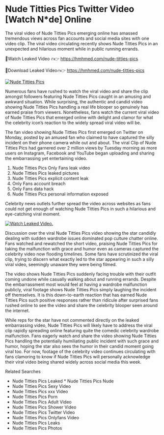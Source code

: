 ﻿# Nude Titties Pics Twitter Video [Watch N*de] Online

The viral video of ﻿Nude Titties Pics emerging online has amassed tremendous views across fan accounts and social media sites with one video clip. The viral video circulating recently shows ﻿Nude Titties Pics in an unexpected and hilarious moment while in public running errands. 

🔴Watch Leaked Video 🔥👉  https://hmhmed.com/nude-titties-pics 

🔴Download Leaked Video🔥👉  https://hmhmed.com/nude-titties-pics 

[![Nude Titties Pics](https://i.imgur.com/dJHk4Zq.gif)](https://hmhmed.com/nude-titties-pics)

Numerous fans have rushed to watch the viral video and share the clip amongst followers featuring ﻿Nude Titties Pics caught in an amusing and awkward situation. While surprising, the authentic and candid video showing ﻿Nude Titties Pics handling a real life blooper so genuinely has earned praise from viewers. Nonetheless, fans watch the current viral video of ﻿Nude Titties Pics that emerged online with delight and clamor for what the celebrity icon’s reaction to the widely spread viral video will be.

The fan video showing ﻿Nude Titties Pics first emerged on Twitter on Monday, posted by an amused fan who claimed to have captured the silly incident on their phone camera while out and about. The viral Clip of ﻿Nude Titties Pics had garnered over 2 million views by Tuesday morning as more users on Instagram, Facebook and YouTube began uploading and sharing the embarrassing yet entertaining video. 

1. ﻿Nude Titties Pics Only Fans leak video
2. ﻿Nude Titties Pics leaked pictures
3. ﻿Nude Titties Pics explicit content leak
4. Only Fans account breach
5. Only Fans data hack
6. ﻿Nude Titties Pics personal information exposed

Celebrity news outlets further spread the video across websites as fans could not get enough of watching ﻿Nude Titties Pics in such a hilarious and eye-catching viral moment. 

[![Watch Leaked Video.](https://miro.medium.com/v2/resize:fit:828/format:webp/1*cilzJN44JGOrTw9NJCrNHA.gif "Watch Leaked Video")](https://hmhmed.com/nude-titties-pics)

Discussion over the viral ﻿Nude Titties Pics video showing the star candidly dealing with sudden wardrobe issues dominated pop culture chatter online. Fans watched and rewatched the short video, praising ﻿Nude Titties Pics for taking the malfunction with grace and humor even as cameras captured the celebrity video now flooding timelines. Some fans have scrutinized the viral clip, trying to discern what exactly led to the star appearing in such a silly viral video, seemingly unaware they were being filmed.

The video shows ﻿Nude Titties Pics suddenly facing trouble with their outfit coming undone while casually walking about and running errands. Despite the embarrassment most would feel at having a wardrobe malfunction publicly, viral footage shows ﻿Nude Titties Pics simply laughing the incident off themselves. It is this down-to-earth reaction that has earned ﻿Nude Titties Pics such positive responses rather than ridicule after surprised fans rushed online to see the video and share the celebrity blooper seen around the internet.  

While reps for the star have not commented directly on the leaked embarrassing video, ﻿Nude Titties Pics will likely have to address the viral clip rapidly spreading online featuring quite the comedic celebrity wardrobe malfunction. Fans eagerly watch and share the video showing ﻿Nude Titties Pics handling the potentially humiliating public incident with such grace and humor, hoping the star also sees the humor in their candid moment going viral too. For now, footage of the celebrity video continues circulating with fans clamoring to know if ﻿Nude Titties Pics will personally acknowledge their viral video being shared widely across social media this week.

Related Searches
* ﻿Nude Titties Pics Leaked
﻿* Nude Titties Pics Nude
* ﻿Nude Titties Pics Sexy Video
* ﻿Nude Titties Pics xxx Video
* ﻿Nude Titties Pics Porn
* ﻿Nude Titties Pics Adult Video
* ﻿Nude Titties Pics Shower Video
* ﻿Nude Titties Pics Twitter Video
* ﻿Nude Titties Pics Onlyfans Video
* ﻿Nude Titties Pics Leaks
* ﻿Nude Titties Pics Photos